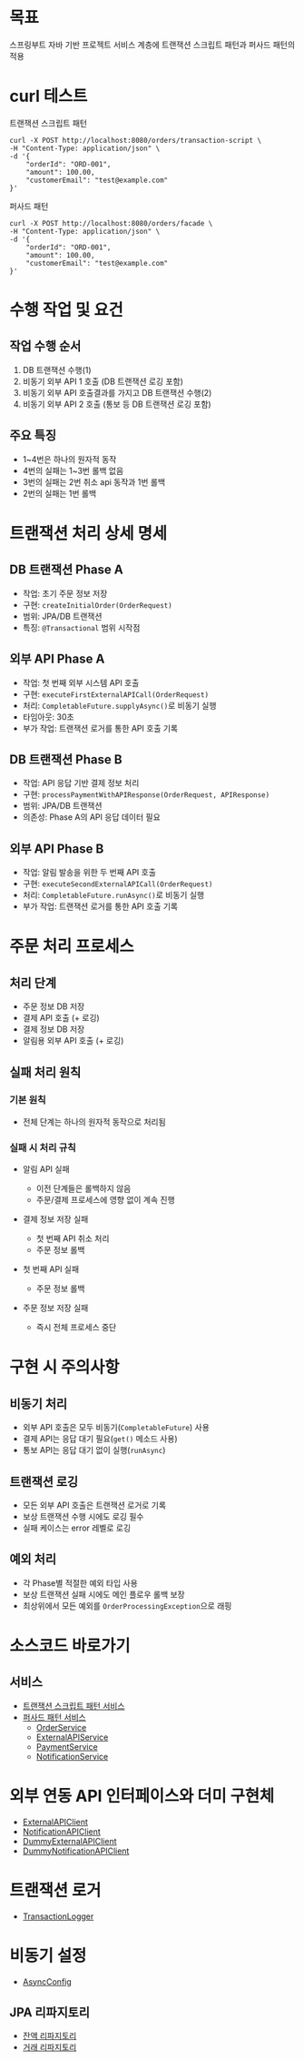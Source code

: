 # 목표
스프링부트 자바 기반 프로젝트 서비스 계층에 트랜잭션 스크립트 패턴과 퍼사드 패턴의 적용

# curl 테스트

트랜잭션 스크립트 패턴

```
curl -X POST http://localhost:8080/orders/transaction-script \
-H "Content-Type: application/json" \
-d '{
    "orderId": "ORD-001",
    "amount": 100.00,
    "customerEmail": "test@example.com"
}'
```

퍼사드 패턴

```
curl -X POST http://localhost:8080/orders/facade \
-H "Content-Type: application/json" \
-d '{
    "orderId": "ORD-001",
    "amount": 100.00,
    "customerEmail": "test@example.com"
}'
```

# 수행 작업 및 요건

## 작업 수행 순서

1. DB 트랜잭션 수행(1)
2. 비동기 외부 API 1 호출 (DB 트랜잭션 로깅 포함)
3. 비동기 외부 API 호출결과를 가지고 DB 트랜잭션 수행(2)
4. 비동기 외부 API 2 호출 (통보 등 DB 트랜잭션 로깅 포함)

## 주요 특징
- 1~4번은 하나의 원자적 동작
- 4번의 실패는 1~3번 롤백 없음
- 3번의 실패는 2번 취소 api 동작과 1번 롤백
- 2번의 실패는 1번 롤백

# 트랜잭션 처리 상세 명세

## DB 트랜잭션 Phase A
- 작업: 초기 주문 정보 저장
- 구현: `createInitialOrder(OrderRequest)`
- 범위: JPA/DB 트랜잭션
- 특징: `@Transactional` 범위 시작점

## 외부 API Phase A
- 작업: 첫 번째 외부 시스템 API 호출
- 구현: `executeFirstExternalAPICall(OrderRequest)`
- 처리: `CompletableFuture.supplyAsync()`로 비동기 실행
- 타임아웃: 30초
- 부가 작업: 트랜잭션 로거를 통한 API 호출 기록

## DB 트랜잭션 Phase B
- 작업: API 응답 기반 결제 정보 처리
- 구현: `processPaymentWithAPIResponse(OrderRequest, APIResponse)`
- 범위: JPA/DB 트랜잭션
- 의존성: Phase A의 API 응답 데이터 필요

## 외부 API Phase B
- 작업: 알림 발송을 위한 두 번째 API 호출
- 구현: `executeSecondExternalAPICall(OrderRequest)`
- 처리: `CompletableFuture.runAsync()`로 비동기 실행
- 부가 작업: 트랜잭션 로거를 통한 API 호출 기록

# 주문 처리 프로세스

## 처리 단계
- 주문 정보 DB 저장
- 결제 API 호출 (+ 로깅)
- 결제 정보 DB 저장
- 알림용 외부 API 호출 (+ 로깅)

## 실패 처리 원칙

### 기본 원칙
- 전체 단계는 하나의 원자적 동작으로 처리됨

### 실패 시 처리 규칙
- 알림 API 실패
  - 이전 단계들은 롤백하지 않음
  - 주문/결제 프로세스에 영향 없이 계속 진행

- 결제 정보 저장 실패
  - 첫 번째 API 취소 처리
  - 주문 정보 롤백

- 첫 번째 API 실패
  - 주문 정보 롤백

- 주문 정보 저장 실패
  - 즉시 전체 프로세스 중단

# 구현 시 주의사항

## 비동기 처리
- 외부 API 호출은 모두 비동기(`CompletableFuture`) 사용
- 결제 API는 응답 대기 필요(`get()` 메소드 사용)
- 통보 API는 응답 대기 없이 실행(`runAsync`)

## 트랜잭션 로깅
- 모든 외부 API 호출은 트랜잭션 로거로 기록
- 보상 트랜잭션 수행 시에도 로깅 필수
- 실패 케이스는 error 레벨로 로깅

## 예외 처리
- 각 Phase별 적절한 예외 타입 사용
- 보상 트랜잭션 실패 시에도 메인 플로우 롤백 보장
- 최상위에서 모든 예외를 `OrderProcessingException`으로 래핑

# 소스코드 바로가기

## 서비스

- [트랜잭션 스크립트 패턴 서비스](/src/main/java/kr/co/pincoin/api/service/OrderProcessingService.java)
- [퍼사드 패턴 서비스](/src/main/java/kr/co/pincoin/api/service/OrderFacade.java)
  - [OrderService](/src/main/java/kr/co/pincoin/api/service/OrderService.java)
  - [ExternalAPIService](/src/main/java/kr/co/pincoin/api/service/ExternalAPIService.java)
  - [PaymentService](/src/main/java/kr/co/pincoin/api/service/PaymentService.java)
  - [NotificationService](/src/main/java/kr/co/pincoin/api/service/NotificationService.java)

# 외부 연동 API 인터페이스와 더미 구현체

- [ExternalAPIClient](/src/main/java/kr/co/pincoin/api/external/ExternalAPIClient.java)
- [NotificationAPIClient](/src/main/java/kr/co/pincoin/api/external/NotificationAPIClient.java)
- [DummyExternalAPIClient](/src/main/java/kr/co/pincoin/api/external/DummyExternalAPIClient.java)
- [DummyNotificationAPIClient](/src/main/java/kr/co/pincoin/api/external/DummyNotificationAPIClient.java)

# 트랜잭션 로거

- [TransactionLogger](/src/main/java/kr/co/pincoin/api/logger/TransactionLogger.java)

# 비동기 설정

- [AsyncConfig](/src/main/java/kr/co/pincoin/api/config/AsyncConfig.java)

## JPA 리파지토리

- [잔액 리파지토리](/src/main/java/kr/co/pincoin/jpa/repository/BalanceRepository.java)
- [거래 리파지토리](/src/main/java/kr/co/pincoin/jpa/repository/TransactionRepository.java)
